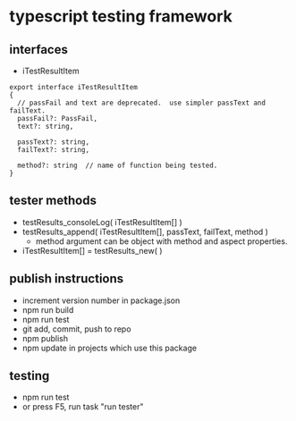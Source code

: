 # typescript testing framework

## interfaces
* iTestResultItem
```
export interface iTestResultItem
{
  // passFail and text are deprecated.  use simpler passText and failText.
  passFail?: PassFail,
  text?: string,

  passText?: string,
  failText?: string,

  method?: string  // name of function being tested.
}
```

## tester methods
* testResults_consoleLog( iTestResultItem[] )
* testResults_append( iTestResultItem[], passText, failText, method )
  * method argument can be object with method and aspect properties.
* iTestResultItem[] = testResults_new( )

## publish instructions
* increment version number in package.json
* npm run build
* npm run test
* git add, commit, push to repo
* npm publish
* npm update in projects which use this package

## testing 
* npm run test
* or press F5, run task "run tester"
